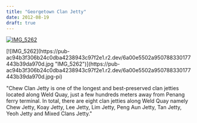 ```yaml
---
title: "Georgetown Clan Jetty"
date: 2012-08-19
draft: true
---
```


[![IMG_5262](https://pub-ac94b3f306b24c0dba4238943c97f2e1.r2.dev/6a00e5502a9507883301761754a73a970c.jpg "IMG_5262")](https://pub-ac94b3f306b24c0dba4238943c97f2e1.r2.dev/6a00e5502a9507883301761754a73a970c.jpg-pi)

<!--more--> [![IMG_5262](https://pub-ac94b3f306b24c0dba4238943c97f2e1.r2.dev/6a00e5502a950788330177443b39da970d.jpg "IMG_5262")](https://pub-ac94b3f306b24c0dba4238943c97f2e1.r2.dev/6a00e5502a950788330177443b39da970d.jpg-pi)

"Chew Clan Jetty is one of the longest and best-preserved clan jetties located along Weld Quay, just a few hundreds meters away from Penang ferry terminal. In total, there are eight clan jetties along Weld Quay namely Chew Jetty, Koay Jetty, Lee Jetty, Lim Jetty, Peng Aun Jetty, Tan Jetty, Yeoh Jetty and Mixed Clans Jetty."
